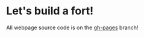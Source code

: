 # Let's build a fort!

All webpage source code is on the
[gh-pages](https://github.com/smurthas/s-s/tree/gh-pages) branch!
